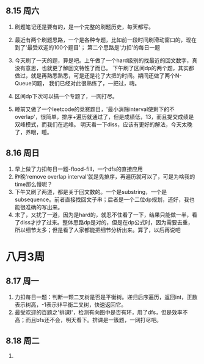 ## 8.15 周六
1.  刷题笔记还是要有的，是一个完整的刷题历史，每天都写。
2.  最近有两个刷题思路，一个是各种专题，比如前一段时间刷滑动窗口的，现在到了'最受欢迎的100个题目'；
    第二个思路是'力扣'的每日一题

3.  今天刷了一天的题，算是吧。上午做了一个hard级别的找最近的回文数字，真没有意思，也就更了解回文特性了而已。
    下午刷了区间dp的两个题，其实都做过，就是再熟悉熟悉，可是还是花了大把的时间。期间还做了两个N-Queue问题，
    我们已经对此很熟练了，一把过，嗨。
4.  区间dp下次可以搞一个专题了，一网打尽。

5.  睡前又做了一个leetcode的竞赛题目，'最小消除interval使剩下的不overlap'，很简单，排序+遍历就通过了，但是成绩低，13，而且提交成绩是双峰模式，而我们在远峰。
    明天看一下diss，应该有更好的解法，今天太晚了，养眼，睡。

## 8.16 周日
1.  早上做了力扣每日一题-flood-fill，一个dfs的直接应用
2.  昨晚'remove overlap
    interval'就是先排序，再遍历就可以了，可是为啥我的time那么慢呢？
3.  下午又刷了两道，都是关于回文数的。一个是substring，一个是subsequence。前者直接找回文子串；后者是一个二位dp规划，还好，我也能很准确的写出来。
4.  末了，又扰了一道，因为是hard的，就忍不住看了一下，结果只能做一半，看了diss才抄了过来。整体思路dp是对的，但是在dp公式时，因为需要去重，所以细节太多；但是看了人家都能把细节分析出来。算了，以后再说吧

# 八月3周
## 8.17 周一
1.  力扣每日一题：判断一颗二叉树是否是平衡树。递归后序遍历，返回int，正数表示树高，-1表示非平衡二叉树，快速返回它。
2.  最受欢迎的百题之'排课I'，检测有向图中是否有环，用了dfs，但是效率不高；而且bfs还不会，明天看下。排课是一簇题，一网打尽吧。

## 8.18 周二
1.  